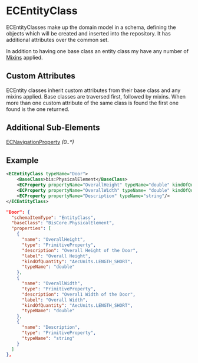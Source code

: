 # ECEntityClass

ECEntityClasses make up the domain model in a schema, defining the objects which will be created and inserted into the repository. It has additional attributes over the common set.

In addition to having one base class an entity class my have any number of [Mixins](./ec-mixin-class.md) applied.

## Custom Attributes

ECEntity classes inherit custom attributes from their base class and any mixins applied.  Base classes are traversed first, followed by mixins.  When more than one custom attribute of the same class is found the first one found is the one returned.

## Additional Sub-Elements

[ECNavigationProperty](./ec-property.md#ecnavigationproperty) _(0..*)_

## Example

```xml
<ECEntityClass typeName="Door">
    <BaseClass>bis:PhysicalElement</BaseClass>
    <ECProperty propertyName="OverallHeight" typeName="double" kindOfQuantity="AECU:LENGTH_SHORT"/>
    <ECProperty propertyName="OverallWidth" typeName= "double" kindOfQuantity="AECU:LENGTH_SHORT"/>
    <ECProperty propertyName="Description" typeName="string"/>
</ECEntityClass>
```

```json
"Door": {
  "schemaItemType": "EntityClass",
  "baseClass": "BisCore.PhysicalElement",
  "properties": [
    {
      "name": "OverallHeight",
      "type": "PrimitiveProperty",
      "description": "Overall Height of the Door",
      "label": "Overall Height",
      "kindOfQuantity": "AecUnits.LENGTH_SHORT",
      "typeName": "double"
    },
    {
      "name": "OverallWidth",
      "type": "PrimitiveProperty",
      "description": "Overal1 Width of the Door",
      "label": "Overall Width",
      "kindOfQuantity": "AecUnits.LENGTH_SHORT",
      "typeName": "double"
    },
    {
      "name": "Description",
      "type": "PrimitiveProperty",
      "typeName": "string"
    }
  ]
},
```
